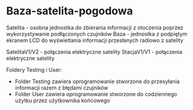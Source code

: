# Baza-satelita-pogodowa

Satelita - osobna jednostka do zbierania informacji z otoczenia poprzez wykorzystywanie podłączonych czujników
Baza - jednostka z podpiętym ekranem LCD do wyświetlania informacji przesłanych radiowo z satelity

SatelitaV1/V2 - połączenia elektryczne satelity
StacjaV1/V1 - połączenia elektryczne satelity

Foldery Testing i User:
- Folder Testing zawiera oprogramowanie stworzone do przesyłania informacji razem z błędami czujników
- Folder User zawiera oprogramowanie stworzone do codziennego użytku przez użytkownika końcowego
